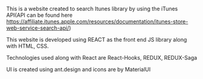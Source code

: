 This is a website created to search Itunes library by using the iTunes API(API can be found here https://affiliate.itunes.apple.com/resources/documentation/itunes-store-web-service-search-api/)

This website is developed using REACT as the front end JS library along with HTML, CSS.

Technologies used along with React are React-Hooks, REDUX, REDUX-Saga

UI is created using ant.design and icons are by MaterialUI

